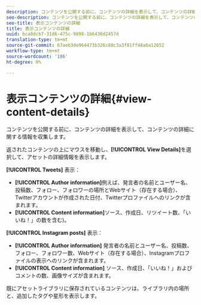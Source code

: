 ```yaml
---
description: コンテンツを公開する前に、コンテンツの詳細を表示して、コンテンツの詳細に関する情報を収集します。
seo-description: コンテンツを公開する前に、コンテンツの詳細を表示して、コンテンツの詳細に関する情報を収集します。
seo-title: 表示コンテンツの詳細
title: 表示コンテンツの詳細
uuid: bca8dcb7-31d6-475c-9898-1b6436d2457d
translation-type: tm+mt
source-git-commit: 67aeb3de964473b326c88c3a3f81ff48a6a12652
workflow-type: tm+mt
source-wordcount: '186'
ht-degree: 0%

---
```



# 表示コンテンツの詳細{#view-content-details}

コンテンツを公開する前に、コンテンツの詳細を表示して、コンテンツの詳細に関する情報を収集します。

返されたコンテンツの上にマウスを移動し、**[!UICONTROL View Details]**&#x200B;を選択して、アセットの詳細情報を表示します。

**[!UICONTROL Tweets]** 表示：

* **[!UICONTROL Author information]**&#x200B;例えば、発言者の名前とユーザー名、投稿数、フォロー、フォロワーの場所とWebサイト（存在する場合）、Twitterアカウントが作成された日付、Twitterプロファイルへのリンクが含まれます。
* **[!UICONTROL Content information]**&#x200B;ソース、作成日、リツイート数、「いいね！」の数を含む)。

**[!UICONTROL Instagram posts]** 表示：

* **[!UICONTROL Author information]** 発言者の名前とユーザー名、投稿数、フォロー、フォロワー数、Webサイト（存在する場合）、Instagramプロファイルの表示へのリンクが含まれます。
* **[!UICONTROL Content information]** ソース、作成日、「いいね！」およびコメントの数、画像サイズが含まれます。

既にアセットライブラリに保存されているコンテンツは、ライブラリ内の場所と、追加したタグや星形を表示します。
